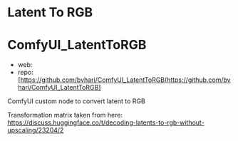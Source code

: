 Latent To RGB
========================

# ComfyUI_LatentToRGB

* web:
* repo: [https://github.com/bvhari/ComfyUI_LatentToRGB(https://github.com/bvhari/ComfyUI_LatentToRGB]

ComfyUI custom node to convert latent to RGB

Transformation matrix taken from here: https://discuss.huggingface.co/t/decoding-latents-to-rgb-without-upscaling/23204/2